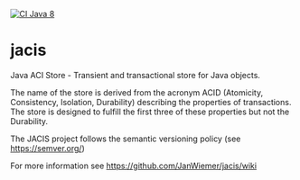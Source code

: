 [![CI Java 8](https://github.com/JanWiemer/jacis/workflows/JACIS-CI-Build/badge.svg)](https://github.com/JanWiemer/jacis/actions?query=workflow%3AJACIS-CI-Build)

# jacis
Java ACI Store - Transient and transactional store for Java objects.

The name of the store is derived from the acronym ACID (Atomicity, Consistency, Isolation, Durability) describing the properties of transactions. The store is designed to fulfill the first three of these properties but not the Durability.

The JACIS project follows the semantic versioning  policy (see https://semver.org/)

For more information see https://github.com/JanWiemer/jacis/wiki
